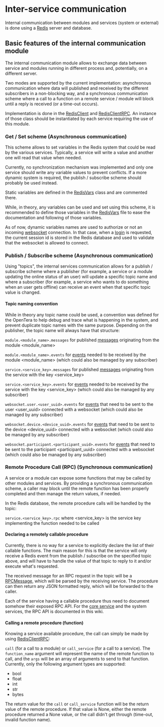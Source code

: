 # Inter-service communication

Internal communication between modules and services (system or external) is done using a [Redis](https://redis.io/) server and database.

## Basic features of the internal communication module
The internal communication module allows to exchange data between service and modules running in different process and, potentially, on a different server.

Two modes are supported by the current implementation: asynchronous communication where data will published and received by the different subscribers in a non-blocking way, and a synchronous communication scheme where a call to a function on a remote service / module will block until a reply is received (or a time-out occurs).

Implementation is done in the [RedisClient](https://github.com/introlab/opentera/blob/main/teraserver/python/opentera/redis/RedisClient.py) and [RedisClientRPC](https://github.com/introlab/opentera/blob/main/teraserver/python/opentera/redis/RedisRPCClient.py). An instance of those class should be instantiated by each service requiring the use of this module.

### Get / Set scheme (Asynchronous communication)
This scheme allows to set variables in the Redis system that could be read by the various services. Typically, a service will write a value and another one will read that value when needed.

Currently, no synchronization mechanism was implemented and only one service should write any variable values to prevent conflicts. If a more dynamic system is required, the publish / subscribe scheme should probably be used instead.

Static variables are defined in the [RedisVars](https://github.com/introlab/opentera/blob/main/teraserver/python/opentera/redis/RedisVars.py) class and are commented there.

While, in theory, any variables can be used and set using this scheme, it is recommended to define those variables in the [RedisVars](https://github.com/introlab/opentera/blob/main/teraserver/python/opentera/redis/RedisVars.py) file to ease the documentation and following of those variables.

As of now, dynamic variables names are used to authorize or not an incoming [websocket](Websockets-communication) connection. In that case, when a [login](Login-and-authentication) is requested, the current session id is stored in the Redis database and used to validate that the websocket is allowed to connect.

### Publish / Subscribe scheme (Asynchronous communication)
Using "topics", the internal services communication allows for a publish / subscribe scheme where a publisher (for example, a service or a module updating the online status of an user) will update a specific topic name and where a subscriber (for example, a service who wants to do something when an user gets offline) can receive an event when that specific topic value is changed.

#### Topic naming convention
While in theory any topic name could be used, a convention was defined for the OpenTera to help debug and trace what is happening in the system, and prevent duplicate topic names with the same purpose. Depending on the publisher, the topic name will always have that structure:

`module.<module_name>.messages` for published [messages](Messages-structure) originating from the module <module_name>

`module.<module_name>.events` for [events](Messages-structure) needed to be received by the module <module_name> (which could also be managed by any subscriber)


`service.<service_key>.messages` for published [messages](Messages-structure) originating from the service with the key <service_key>

`service.<service_key>.events` for [events](Messages-structure) needed to be received by the service with the key <service_key> (which could also be managed by any subscriber)


`websocket.user.<user_uuid>.events` for [events](Messages-structure) that need to be sent to the user <user_uuid> connected with a websocket (which could also be managed by any subscriber)

`websocket.device.<device_uuid>.events` for [events](Messages-structure) that need to be sent to the device <device_uuid> connected with a websocket (which could also be managed by any subscriber)

`websocket.participant.<participant_uuid>.events` for [events](Messages-structure) that need to be sent to the participant <participant_uuid> connected with a websocket (which could also be managed by any subscriber)

### Remote Procedure Call (RPC) (Synchronous communication)
A service or a module can expose some functions that may be called by other modules and services. By providing a synchronous communication scheme, a caller may block until the remote function has been properly completed and then manage the return values, if needed.

In the Redis database, the remote procedure calls will be handled by the topic:

`service.<service_key>.rpc` where <service_key> is the service key implementing the function needed to be called

#### Declaring a remotely callable procedure
Currently, there is no way for a service to explicitly declare the list of their callable functions. The main reason for this is that the service will only receive a Redis event from the publish / subscribe on the specified topic above, and will have to handle the value of that topic to reply to it and/or execute what's requested.

The received message for an RPC request in the topic will be a [RPCMessage](Messages-structure), which will be parsed by the receiving service. The procedure can then return any JSON formatted reply, which will be forwarded to the caller.

Each of the service having a callable procedure thus need to document somehow their exposed RPC API. For the [core service](../services/teraserver/TeraServer-Service) and the system services, the RPC API is documented in this wiki.

#### Calling a remote procedure (function)
Knowing a service available procedure, the call can simply be made by using [RedisClientRPC](https://github.com/introlab/opentera/blob/main/teraserver/python/opentera/redis/RedisRPCClient.py):

`call` (for a call to a module) or `call_service` (for a call to a service). The `function_name` argument will represent the name of the remote function to call, and the `args` will be an array of arguments to send to that function. Currently, only the following argument types are supported:

* bool
* float
* int
* str
* bytes

The return value for the `call` or `call_service` function will be the return value of the remote procedure. If that value is None, either the remote procedure returned a None value, or the call didn't get through (time-out, invalid function name).

